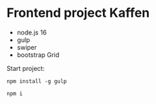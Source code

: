 # Frontend project Kaffen

* node.js 16
* gulp
* swiper
* bootstrap Grid

Start project:
```shell
npm install -g gulp
```
```shell
npm i
```
